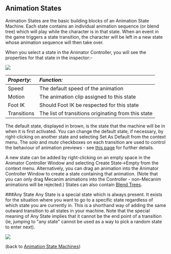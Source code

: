 Animation States
----------------


<span class=keyword>Animation States</span> are the basic building blocks of an <span class=keyword>Animation State Machine</span>. Each state contains an individual animation sequence (or blend tree) which will play while the character is in that state. When an event in the game triggers a state transition, the character will be left in a new state whose animation sequence will then take over.

When you select a state in the <span class=inspector>Animator Controller</span>, you will see the properties for that state in the inspector:-


![](http://docwiki.hq.unity3d.com/uploads/Main/MecanimStateInspector.png)  


|**_Property:_** |**_Function:_** |
|:---|:---|
|<span class=component>Speed</span>      |The default speed of the animation|
|<span class=component>Motion</span>     |The animation clip assigned to this state|
|<span class=component>Foot IK</span>    |Should Foot IK be respected for this state|
|<span class=component>Transitions</span>|The list of transitions originating from this state|

The default state, displayed in brown, is the state that the machine will be in when it is first activated. You can change the default state, if necessary, by right-clicking on another state and selecting <span class=menu>Set As Default</span> from the context menu. The _solo_ and _mute_ checkboxes on each transition are used to control the behaviour of <span class=keyword>animation previews</span> - see [this page](AnimationSoloMute.md) for further details.

A new state can be added by right-clicking on an empty space in the <span class=inspector>Animator Controller Window</span> and selecting <span class=menu>Create State->Empty</span> from the context menu. Alternatively, you can drag an animation into the Animator Controller Window to create a state containing that animation. (Note that you can only drag Mecanim animations into the Controller - non-Mecanim animations will be rejected.) States can also contain [Blend Trees](Main.AnimationBlendTrees.md).

###Any State
<span class=keyword>Any State</span> is a special state which is always present. It exists for the situation where you want to go to a specific state regardless of which state you are currently in. This is a shorthand way of adding the same outward transition to all states in your machine. Note that the special meaning of <span class=keyword>Any State</span> implies that it cannot be the end point of a transition (ie, jumping to "any state" cannot be used as a way to pick a random state to enter next).


![](http://docwiki.hq.unity3d.com/uploads/Main/AnyState.png)  

(back to [Animation State Machines](AnimationStateMachines.md))

